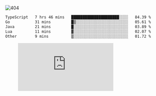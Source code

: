 ![404](https://user-images.githubusercontent.com/378023/89412096-6f759d80-d761-11ea-8c57-84b30ef3f2b1.png)

<!--START_SECTION:waka-->

```txt
TypeScript   7 hrs 46 mins   █████████████████████░░░░   84.39 %
Go           31 mins         █▒░░░░░░░░░░░░░░░░░░░░░░░   05.61 %
Java         21 mins         █░░░░░░░░░░░░░░░░░░░░░░░░   03.89 %
Lua          11 mins         ▓░░░░░░░░░░░░░░░░░░░░░░░░   02.07 %
Other        9 mins          ▒░░░░░░░░░░░░░░░░░░░░░░░░   01.72 %
```

<!--END_SECTION:waka-->
<figure><embed src="https://wakatime.com/share/@018b853e-267a-435d-a858-33e2b098b9d7/f3c3aa68-553a-4373-a9f9-2d456f62f780.svg"></embed></figure>
